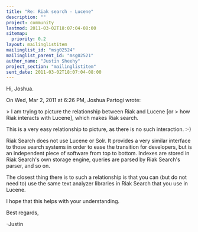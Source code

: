 ```yaml
---
title: "Re: Riak search - Lucene"
description: ""
project: community
lastmod: 2011-03-02T18:07:04-08:00
sitemap:
  priority: 0.2
layout: mailinglistitem
mailinglist_id: "msg02524"
mailinglist_parent_id: "msg02521"
author_name: "Justin Sheehy"
project_section: "mailinglistitem"
sent_date: 2011-03-02T18:07:04-08:00
---
```



Hi, Joshua.

On Wed, Mar 2, 2011 at 6:26 PM, Joshua Partogi  wrote:

&gt; I am trying to picture the relationship between Riak and Lucene [or
&gt; how Riak interacts with Lucene], which makes Riak search.

This is a very easy relationship to picture, as there is no such
interaction. :-)

Riak Search does not use Lucene or Solr. It provides a very similar
interface to those search systems in order to ease the transition for
developers, but is an independent piece of software from top to
bottom. Indexes are stored in Riak Search's own storage engine,
queries are parsed by Riak Search's parser, and so on.

The closest thing there is to such a relationship is that you can (but
do not need to) use the same text analyzer libraries in Riak Search
that you use in Lucene.

I hope that this helps with your understanding.

Best regards,

-Justin

